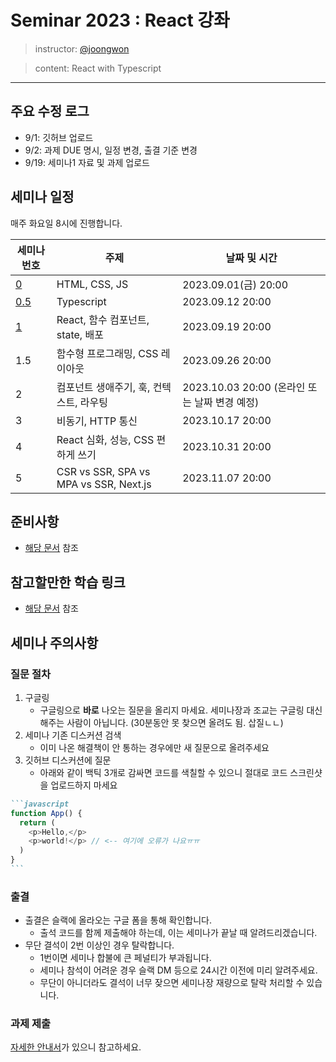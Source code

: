 # Seminar 2023 : React 강좌

> instructor: [@joongwon](https://github.com/joongwon)

> content: React with Typescript

---

## 주요 수정 로그
* 9/1: 깃허브 업로드
* 9/2: 과제 DUE 명시, 일정 변경, 출결 기준 변경
* 9/19: 세미나1 자료 및 과제 업로드

## 세미나 일정

매주 화요일 8시에 진행합니다.

| 세미나 번호                        | 주제                                                    | 날짜 및 시간                  |
|----------------------------|-------------------------------------------------------|--------------------------|
| [0](./0)     | HTML, CSS, JS                                         | 2023.09.01(금) 20:00 |
| [0.5](./0.5) | Typescript | 2023.09.12 20:00 |
| [1](./1)     | React, 함수 컴포넌트, state, 배포                                         | 2023.09.19 20:00 |
| 1.5     | 함수형 프로그래밍, CSS 레이아웃                                         | 2023.09.26 20:00 |
| 2     | 컴포넌트 생애주기, 훅, 컨텍스트, 라우팅                                        | 2023.10.03 20:00 (온라인 또는 날짜 변경 예정) |
| 3 | 비동기, HTTP 통신 | 2023.10.17 20:00 |
| 4 | React 심화, 성능, CSS 편하게 쓰기 | 2023.10.31 20:00 |
| 5 | CSR vs SSR, SPA vs MPA vs SSR, Next.js | 2023.11.07 20:00 |

## 준비사항

* [해당 문서](./requirement.md) 참조

## 참고할만한 학습 링크

* [해당 문서](./study-links.md) 참조

## 세미나 주의사항

### 질문 절차

1. 구글링
    - 구글링으로 **바로** 나오는 질문을 올리지 마세요. 세미나장과 조교는 구글링 대신해주는 사람이 아닙니다. (30분동안 못 찾으면 올려도 됨. 삽질ㄴㄴ)
2. 세미나 기존 디스커션 검색
    - 이미 나온 해결책이 안 통하는 경우에만 새 질문으로 올려주세요
3. 깃허브 디스커션에 질문
    - 아래와 같이 백틱 3개로 감싸면 코드를 색칠할 수 있으니 절대로 코드 스크린샷을 업로드하지 마세요
````markdown
```javascript
function App() {
  return (
    <p>Hello,</p>
    <p>world!</p> // <-- 여기에 오류가 나요ㅠㅠ
  )
}
```
````

### 출결

- 출결은 슬랙에 올라오는 구글 폼을 통해 확인합니다.
  - 출석 코드를 함께 제출해야 하는데, 이는 세미나가 끝날 때 알려드리겠습니다.
- 무단 결석이 2번 이상인 경우 탈락합니다.
  - 1번이면 세미나 합불에 큰 페널티가 부과됩니다.
  - 세미나 참석이 어려운 경우 슬랙 DM 등으로 24시간 이전에 미리 알려주세요.
  - 무단이 아니더라도 결석이 너무 잦으면 세미나장 재량으로 탈락 처리할 수 있습니다.

### 과제 제출

[자세한 안내서](hw-guide.md)가 있으니 참고하세요.
